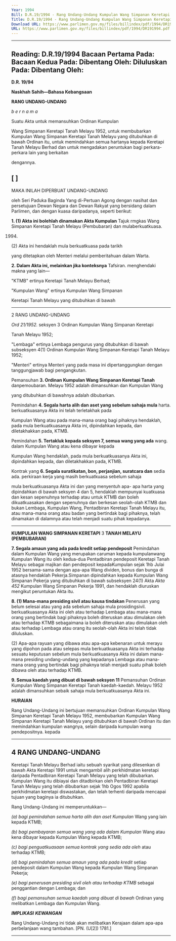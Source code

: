 ```yaml
---
Year: 1994
Bill: D.R.19/1994 - Rang Undang-Undang Kumpulan Wang Simpanan Keretapi Tanah Melayu (Pembubaran) 1994 (Lulus)
Title: D.R.19/1994 - Rang Undang-Undang Kumpulan Wang Simpanan Keretapi Tanah Melayu (Pembubaran) 1994 (Lulus)
Download URL: https://www.parlimen.gov.my/files/billindex/pdf/1994/DR191994.pdf
URL: https://www.parlimen.gov.my/files/billindex/pdf/1994/DR191994.pdf
---
```

---
Reading:
D.R.19/1994
Bacaan Pertama Pada:
Bacaan Kedua Pada:
Dibentang Oleh:
Diluluskan Pada:
Dibentang Oleh:
---

**D.R. 19/94**

**Naskhah Sahih—Bahasa Kebangsaan**

**RANG UNDANG-UNDANG**

_b e r n a m a_

Suatu Akta untuk memansuhkan Ordinan Kumpulan

Wang Simpanan Keretapi Tanah Melayu 1952, untuk
membubarkan Kumpulan Wang Simpanan Keretapi
Tanah Melayu yang ditubuhkan di bawah Ordinan itu,
untuk memindahkan semua hartanya kepada Keretapi
Tanah Melayu Berhad dan untuk mengadakan
peruntukan bagi perkara-perkara lain yang berkaitan

dengannya.

## [ ]

MAKA INILAH DIPERBUAT UNDANG-UNDANG

oleh Seri Paduka Baginda Yang di-Pertuan Agong
dengan nasihat dan persetujuan Dewan Negara dan
Dewan Rakyat yang bersidang dalam Parlimen, dan
dengan kuasa daripadanya, seperti berikut:

**1. (1) Akta ini bolehlah dinamakan Akta Kumpulan** Tajuk rmgkas
Wang Simpanan Keretapi Tanah Melayu (Pembubaran) dan mulaberkuatkuasa.

1994.

(2) Akta ini hendaklah mula berkuatkuasa pada tarikh

yang ditetapkan oleh Menteri melalui pemberitahuan
dalam Warta.

**2. Dalam Akta ini, melainkan jika konteksnya** Tafsiran.
menghendaki makna yang lain—

"KTMB" ertinya Keretapi Tanah Melayu Berhad;

"Kumpulan Wang" ertinya Kumpulan Wang Simpanan

Keretapi Tanah Melayu yang ditubuhkan di bawah


-----

2 RANG UNDANG-UNDANG

_Ord 21/1952._ seksyen 3 Ordinan Kumpulan Wang Simpanan Keretapi

Tanah Melayu 1952;

"Lembaga" ertinya Lembaga pengurus yang
ditubuhkan di bawah subseksyen 4(1) Ordinan Kumpulan
Wang Simpanan Keretapi Tanah Melayu 1952;

"Menteri" ertinya Menteri yang pada masa ini
dipertanggungkan dengan tanggungjawab bagi
pengangkutan.

Pemansuhan **3. Ordinan Kumpulan Wang Simpanan Keretapi Tanah**
danpemoubaran. Melayu 1952 adalah dimansuhkan dan Kumpulan Wang

yang ditubuhkan di bawahnya adalah dibubarkan.

Pemindahan **4. Segala harta alih dan aset yang sebelum sahaja mula**
harta. berkuatkuasanya Akta ini telah terletakhak pada

Kumpulan Wang atau pada mana-mana orang bagi
pihaknya hendaklah, pada mula berkuatkuasanya Akta
ini, dipindahkan kepada, dan diletakhakkan pada,
KTMB.

Pemindahan **5. Tertakluk kepada seksyen 7, semua wang yang ada**
wang. dalam Kumpulan Wang atau kena dibayar kepada

Kumpulan Wang hendaklah, pada mula berkuatkuasanya
Akta ini, dipindahkan kepada, dan diletakhakkan pada,
KTMB.

Kontrak yang **6. Segala suratikatan, bon, perjanjian, suratcara dan**
sedia ada. perkiraan kerja yang masih berkuatkuasa sebelum sahaja

mula berkuatkuasanya Akta ini dan yang menyentuh apa-
apa harta yang dipindahkan di bawah seksyen 4 dan 5,
hendaklah mempunyai kuatkuasa dan kesan sepenuhnya
terhadap atau untuk KTMB dan boleh dikuatkuasakan
dengan sepenuhnya dan berkesan seolah-olah KTMB
dan bukan Lembaga, Kumpulan Wang, Pentadbiran
Keretapi Tanah Melayu itu, atau mana-mana orang atau
badan yang bertindak bagi pihaknya, telah dinamakan di
dalamnya atau telah menjadi suatu pihak kepadanya.


-----

**KUMPULAN WANG SIMPANAN KERETAPI** 3
**TANAH MELAYU (PEMBUBARAN)**

**7. Segala amaun yang ada pada kredit setiap pendeposit** Pemindahan
dalam Kumpulan Wang yang merupakan caruman kepada kumpulanwang
Kumpulan Wang itu oleh kedua-dua Pentadbiran pendeposit
Keretapi Tanah Melayu sebagai majikan dan pendeposit kepadaKumpulan
sejak 1hb Julai 1952 bersama-sama dengan apa-apa Wang
dividen, bonus dan bunga di atasnya hendaklah Pekerja.Simpanan
dipindahkan kepada Kumpulan Wang Simpanan Pekerja
yang ditubuhkan di bawah subseksyen 24(1) Akta _Akta 452_
Kumpulan Wang Simpanan Pekerja 1991, dan hendaklah
diuruskan mengikut peruntukan Akta itu.

**8. (1) Mana-mana presiding sivil atau kausa tindakan** Penerusan
yang belum selesai atau yang ada sebelum sahaja mula prosidingsivil.
berkuatkuasanya Akta ini oleh atau terhadap Lembaga
atau mana-mana orang yang bertindak bagi pihaknya
boleh diteruskan atau dimulakan oleh atau terhadap
KTMB sebagaimana ia boleh diteruskan atau dimulakan
oleh atau terhadap Lembaga atau orang itu seolah-olah
Akta ini telah tidak diluluskan.

(2) Apa-apa rayuan yang dibawa atau apa-apa
kebenaran untuk merayu yang dipohon pada atau selepas
mula berkuatkuasanya Akta ini terhadap sesuatu
keputusan sebelum mula berkuatkuasanya Akta ini dalam
mana-mana presiding undang-undang yang kepadanya
Lembaga atau mana-mana orang yang bertindak bagi
pihaknya telah menjadi suatu pihak boleh dibawa oleh
atau terhadap KTMB.

**9. Semua kaedah yang dibuat di bawah seksyen 11** Pemansuhan
Ordinan Kumpulan Wang Simpanan Keretapi Tanah kaedah-kaedah.
Melayu 1952 adalah dimansuhkan sebaik sahaja mula
berkuatkuasanya Akta ini.

**HURAIAN**

Rang Undang-Undang ini bertujuan memansuhkan Ordinan
Kumpulan Wang Simpanan Keretapi Tanah Melayu 1952,
membubarkan Kumpulan Wang Simpanan Keretapi Tanah Melayu
yang ditubuhkan di bawah Ordinan itu dan memindahkan kumpulan
wangnya, selain daripada kumpulan wang pendepositnya. kepada


-----

## 4 RANG UNDANG-UNDANG

Keretapi Tanah Melayu Berhad iaitu sebuah syarikat yang
dilesenkan di bawah Akta Keretapi 1991 untuk mengambil alih
perkhidmatan keretapi daripada Pentadbiran Keretapi Tanah Melayu
yang telah dibubarkan. Kumpulan Wang itu dibiayai dan ditadbirkan
oleh Pentadbiran Keretapi Tanah Melayu yang telah dibubarkan
sejak 1hb Ogos 1992 apabila perkhidmatan keretapi diswastakan,
dan telah terhenti daripada mencapai tujuan yang baginya ia
ditubuhkan.

Rang Undang-Undang ini memperuntukkan—

_(a) bagi pemindahan semua harta alih dan aset Kumpulan_
Wang yang lain kepada KTMB;

_(b) bagi pembayaran semua wang yang ada dalam Kumpulan_
Wang atau kena dibayar kepada Kumpulan Wang kepada
KTMB;

_(c) bagi penguatkuasaan semua kontrak yang sedia ada oleh_
atau terhadap KTMB;

_(d) bagi pemindahan semua amaun yang ada pada kredit_
setiap pendeposit dalam Kumpulan Wang kepada
Kumpulan Wang Simpanan Pekerja;

_(e) bagi penerusan presiding sivil oleh atau terhadap KTMB_
sebagai penggantian dengan Lembaga; dan

_(f) bagi pemansuhan semua kaedah yang dibuat di bawah_
Ordinan yang melibatkan Lembaga dan Kumpulan Wang.

**_IMPLIKASI_** **_KEWANGAN_**

Rang Undang-Undang ini tidak akan melibatkan Kerajaan dalam
apa-apa perbelanjaan wang tambahan. [PN. (U[2]) 1781.]


-----

